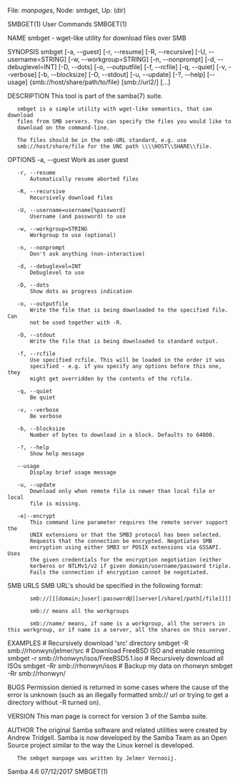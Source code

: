 File: *manpages*,  Node: smbget,  Up: (dir)

SMBGET(1)                        User Commands                       SMBGET(1)



NAME
       smbget - wget-like utility for download files over SMB

SYNOPSIS
       smbget [-a, --guest] [-r, --resume] [-R, --recursive]
        [-U, --username=STRING] [-w, --workgroup=STRING] [-n, --nonprompt]
        [-d, --debuglevel=INT] [-D, --dots] [-o, --outputfile] [-f, --rcfile]
        [-q, --quiet] [-v, --verbose] [-b, --blocksize] [-O, --stdout]
        [-u, --update] [-?, --help] [--usage] {smb://host/share/path/to/file}
        [smb://url2/] [...]

DESCRIPTION
       This tool is part of the samba(7) suite.

       smbget is a simple utility with wget-like semantics, that can download
       files from SMB servers. You can specify the files you would like to
       download on the command-line.

       The files should be in the smb-URL standard, e.g. use
       smb://host/share/file for the UNC path \\\\HOST\\SHARE\\file.

OPTIONS
       -a, --guest
           Work as user guest

       -r, --resume
           Automatically resume aborted files

       -R, --recursive
           Recursively download files

       -U, --username=username[%password]
           Username (and password) to use

       -w, --workgroup=STRING
           Workgroup to use (optional)

       -n, --nonprompt
           Don't ask anything (non-interactive)

       -d, --debuglevel=INT
           Debuglevel to use

       -D, --dots
           Show dots as progress indication

       -o, --outputfile
           Write the file that is being downloaded to the specified file. Can
           not be used together with -R.

       -O, --stdout
           Write the file that is being downloaded to standard output.

       -f, --rcfile
           Use specified rcfile. This will be loaded in the order it was
           specified - e.g. if you specify any options before this one, they
           might get overridden by the contents of the rcfile.

       -q, --quiet
           Be quiet

       -v, --verbose
           Be verbose

       -b, --blocksize
           Number of bytes to download in a block. Defaults to 64000.

       -?, --help
           Show help message

       --usage
           Display brief usage message

       -u, --update
           Download only when remote file is newer than local file or local
           file is missing.

       -e|--encrypt
           This command line parameter requires the remote server support the
           UNIX extensions or that the SMB3 protocol has been selected.
           Requests that the connection be encrypted. Negotiates SMB
           encryption using either SMB3 or POSIX extensions via GSSAPI. Uses
           the given credentials for the encryption negotiation (either
           kerberos or NTLMv1/v2 if given domain/username/password triple.
           Fails the connection if encryption cannot be negotiated.

SMB URLS
       SMB URL's should be specified in the following format:

           smb://[[[domain;]user[:password@]]server[/share[/path[/file]]]]

           smb:// means all the workgroups

           smb://name/ means, if name is a workgroup, all the servers in this workgroup, or if name is a server, all the shares on this server.

EXAMPLES
           # Recursively download 'src' directory
           smbget -R smb://rhonwyn/jelmer/src
           # Download FreeBSD ISO and enable resuming
           smbget -r smb://rhonwyn/isos/FreeBSD5.1.iso
           # Recursively download all ISOs
           smbget -Rr smb://rhonwyn/isos
           # Backup my data on rhonwyn
           smbget -Rr smb://rhonwyn/

BUGS
       Permission denied is returned in some cases where the cause of the
       error is unknown (such as an illegally formatted smb:// url or trying
       to get a directory without -R turned on).

VERSION
       This man page is correct for version 3 of the Samba suite.

AUTHOR
       The original Samba software and related utilities were created by
       Andrew Tridgell. Samba is now developed by the Samba Team as an Open
       Source project similar to the way the Linux kernel is developed.

       The smbget manpage was written by Jelmer Vernooij.



Samba 4.6                         07/12/2017                         SMBGET(1)
